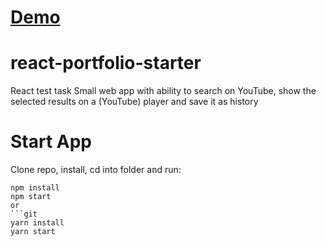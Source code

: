 # [Demo](https://creatorbon.github.io/react-test-task/)

# react-portfolio-starter
React test task 
Small web app with ability to search on YouTube, show the selected results on a (YouTube) player and save it as history

# Start App
Clone repo, install, cd into folder and run:
```git
npm install
npm start
or
```git
yarn install
yarn start
```

